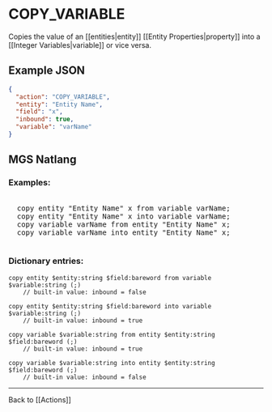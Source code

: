 # COPY_VARIABLE

Copies the value of an [[entities|entity]] [[Entity Properties|property]] into a [[Integer Variables|variable]] or vice versa.

## Example JSON

```json
{
  "action": "COPY_VARIABLE",
  "entity": "Entity Name",
  "field": "x",
  "inbound": true,
  "variable": "varName"
}
```

## MGS Natlang

### Examples:

<pre class="HyperMD-codeblock mgs">

  <span class="verb">copy</span> <span class="sigil">entity</span> <span class="string">"Entity Name"</span> <span class="target">x</span> <span class="">from</span> <span class="sigil">variable</span> <span class="string">varName</span><span class="terminator">;</span>
  <span class="verb">copy</span> <span class="sigil">entity</span> <span class="string">"Entity Name"</span> <span class="target">x</span> <span class="">into</span> <span class="sigil">variable</span> <span class="string">varName</span><span class="terminator">;</span>
  <span class="verb">copy</span> <span class="sigil">variable</span> <span class="string">varName</span> <span class="">from</span> <span class="sigil">entity</span> <span class="string">"Entity Name"</span> <span class="target">x</span><span class="terminator">;</span>
  <span class="verb">copy</span> <span class="sigil">variable</span> <span class="string">varName</span> <span class="">into</span> <span class="sigil">entity</span> <span class="string">"Entity Name"</span> <span class="target">x</span><span class="terminator">;</span>

</pre>

### Dictionary entries:

```
copy entity $entity:string $field:bareword from variable $variable:string (;)
	// built-in value: inbound = false

copy entity $entity:string $field:bareword into variable $variable:string (;)
	// built-in value: inbound = true

copy variable $variable:string from entity $entity:string $field:bareword (;)
	// built-in value: inbound = true

copy variable $variable:string into entity $entity:string $field:bareword (;)
	// built-in value: inbound = false
```

---

Back to [[Actions]]
